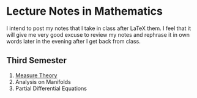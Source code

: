 # Lecture Notes in Mathematics

I intend to post my notes that I take in class after LaTeX them. I feel that it will give me very good excuse to review my notes and rephrase it in own words later in the evening after I get back from class.


## Third Semester

1. [Measure Theory](https://github.com/ashishKujur7/lectureNotes/blob/main/Lecture%20Notes%20in%20Measure%20Theory/main.pdf)
2. Analysis on Manifolds
3. Partial Differential Equations
